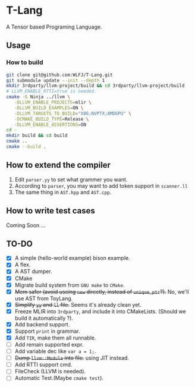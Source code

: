 # T-Lang

A Tensor based Programing Language.

## Usage

### How to build

```bash
git clone git@github.com:WLFJ/T-Lang.git
git submodule update --init --depth 1
mkdir 3rdparty/llvm-project/build && cd 3rdparty/llvm-project/build
# LLVM_ENABLE_RTTI=true is needed.
cmake -G Ninja ../llvm \
   -DLLVM_ENABLE_PROJECTS=mlir \
   -DLLVM_BUILD_EXAMPLES=ON \
   -DLLVM_TARGETS_TO_BUILD="X86;NVPTX;AMDGPU" \
   -DCMAKE_BUILD_TYPE=Release \
   -DLLVM_ENABLE_ASSERTIONS=ON
cd -
mkdir build && cd build
cmake ..
cmake --build .
```

## How to extend the compiler

1. Edit `parser.yy` to set what grammer you want.
2. According to `parser`, you may want to add token support in `scanner.ll`
3. The same thing in `AST.hpp` and `AST.cpp`.

## How to write test cases

Coming Soon ...

## TO-DO

- [x] A simple (hello-world example) bison example.
- [x] A flex.
- [x] A AST dumper.
- [x] CMake
- [x] Migrate build system from `GNU make` to `CMake`.
- [x] ~~Mem safer (avoid useing `new` directly, instead of `unique_ptr`?).~~ No, we'll use AST from ToyLang.
- [x] ~~Simplify `yy` and `ll` file.~~ Seems it's already clean yet.
- [x] Freeze MLIR into `3rdparty`, and include it into CMakeLists. (Should we build it automatically ?).
- [x] Add backend support.
- [x] Support `print` in grammar.
- [x] Add `TIR`, make them all runnable.
- [ ] Add remain supported expr.
- [ ] Add variable dec like `var a = 1;`.
- [ ] ~~Dump `llvm::Module` into file.~~ using JIT instead.
- [ ] Add RTTI support cmd.
- [ ] FileCheck (LLVM is needed).
- [ ] Automatic Test.(Maybe `cmake test`).
